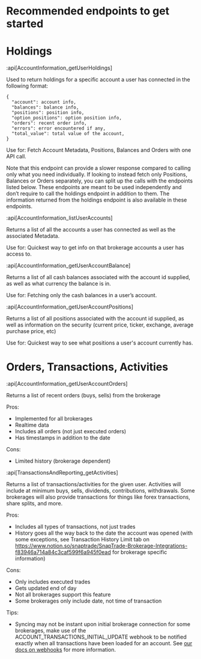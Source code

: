 # Recommended endpoints to get started

# Holdings

:api[AccountInformation_getUserHoldings]

Used to return holdings for a specific account a user has connected in the following format:

```Text JSON
{
  "account": account info,
  "balances": balance info,
  "positions": position info,
  "option_positions": option position info,
  "orders": recent order info,
  "errors": error encountered if any,
  "total_value": total value of the account,
}
```

Use for: Fetch Account Metadata, Positions, Balances and Orders with one API call.

Note that this endpoint can provide a slower response compared to calling only what you need individually. If looking to instead fetch only Positions, Balances or Orders separately, you can split up the calls with the endpoints listed below. These endpoints are meant to be used independently and don’t require to call the holdings endpoint in addition to them. The information returned from the holdings endpoint is also available in these endpoints.


:api[AccountInformation_listUserAccounts]

Returns a list of all the accounts a user has connected as well as the associated Metadata.

Use for: Quickest way to get info on that brokerage accounts a user has access to.


:api[AccountInformation_getUserAccountBalance]

Returns a list of all cash balances associated with the account id supplied, as well as what currency the balance is in.

Use for: Fetching only the cash balances in a user’s account.


:api[AccountInformation_getUserAccountPositions]

Returns a list of all positions associated with the account id supplied, as well as information on the security (current price, ticker, exchange, average purchase price, etc)

Use for: Quickest way to see what positions a user's account currently has.


# Orders, Transactions, Activities

:api[AccountInformation_getUserAccountOrders]

Returns a list of recent orders (buys, sells) from the brokerage

Pros:

- Implemented for all brokerages
- Realtime data 
- Includes all orders (not just executed orders)
- Has timestamps in addition to the date

Cons:

- Limited history (brokerage dependent)

:api[TransactionsAndReporting_getActivities]

Returns a list of transactions/activities for the given user. Activities will include at minimum buys, sells, dividends, contributions, withdrawals. Some brokerages will also provide transactions for things like forex transactions, share splits, and more.

Pros:

- Includes all types of transactions, not just trades
- History goes all the way back to the date the account was opened (with some exceptions, see Transaction History Limit tab on https://www.notion.so/snaptrade/SnapTrade-Brokerage-Integrations-f83946a714a84c3caf599f6a945f0ead for brokerage specific information)

Cons:

- Only includes executed trades
- Gets updated end of day
- Not all brokerages support this feature
- Some brokerages only include date, not time of transaction

Tips:

- Syncing may not be instant upon initial brokerage connection for some brokerages, make use of the ACCOUNT_TRANSACTIONS_INITIAL_UPDATE webhook to be notified exactly when all transactions have been loaded for an account. See [our docs on webhooks](/docs/webhooks) for more information.
